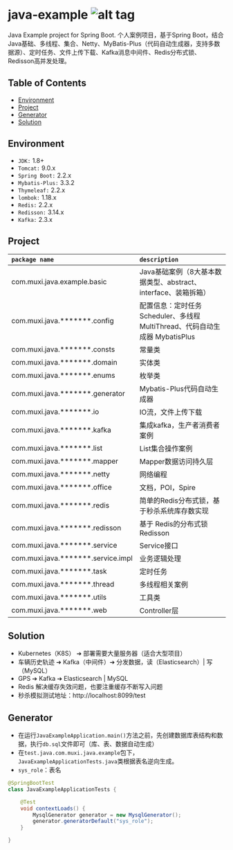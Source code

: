 java-example ![alt tag](https://api.travis-ci.org/phishman3579/java-algorithms-implementation.svg?branch=master)
==============================

Java Example project for Spring Boot. 个人案例项目，基于Spring Boot，结合Java基础、多线程、集合、Netty、MyBatis-Plus（代码自动生成器，支持多数据源）、定时任务、文件上传下载、Kafka消息中间件、Redis分布式锁、Redisson高并发处理。

## Table of Contents
+ [Environment](https://github.com/loveisontheway/java-example#Environment)
+ [Project](https://github.com/loveisontheway/java-example#Project)
+ [Generator](https://github.com/loveisontheway/java-example#Generator)
+ [Solution](https://github.com/loveisontheway/java-example#Solution)

## Environment
+ `JDK:` 1.8+
+ `Tomcat:` 9.0.x
+ `Spring Boot:` 2.2.x
+ `Mybatis-Plus:` 3.3.2
+ `Thymeleaf:` 2.2.x
+ `lombok:` 1.18.x
+ `Redis:` 2.2.x
+ `Redisson:` 3.14.x
+ `Kafka:` 2.3.x

## Project
| `package name` | `description` |
| :------ | :------ |
| com.muxi.java.example.basic | Java基础案例（8大基本数据类型、abstract、interface、装箱拆箱） |
| com.muxi.java.*******.config | 配置信息：定时任务 Scheduler、多线程 MultiThread、代码自动生成器 MybatisPlus |
| com.muxi.java.*******.consts | 常量类 |
| com.muxi.java.*******.domain | 实体类 |
| com.muxi.java.*******.enums | 枚举类 |
| com.muxi.java.*******.generator | Mybatis-Plus代码自动生成器 |
| com.muxi.java.*******.io | IO流，文件上传下载 |
| com.muxi.java.*******.kafka | 集成kafka，生产者消费者案例 |
| com.muxi.java.*******.list | List集合操作案例 |
| com.muxi.java.*******.mapper | Mapper数据访问持久层 |
| com.muxi.java.*******.netty | 网络编程 |
| com.muxi.java.*******.office | 文档，POI，Spire |
| com.muxi.java.*******.redis | 简单的Redis分布式锁，基于秒杀系统库存数实现 |
| com.muxi.java.*******.redisson | 基于 Redis的分布式锁 Redisson |
| com.muxi.java.*******.service | Service接口 |
| com.muxi.java.*******.service.impl | 业务逻辑处理 |
| com.muxi.java.*******.task | 定时任务 |
| com.muxi.java.*******.thread | 多线程相关案例 |
| com.muxi.java.*******.utils | 工具类 |
| com.muxi.java.*******.web | Controller层 |

## Solution
+ Kubernetes（K8S） ➔ 部署需要大量服务器（适合大型项目）
+ 车辆历史轨迹 ➔ Kafka（中间件）➔ 分发数据，读（Elasticsearch）| 写（MySQL）
+ GPS ➔ Kafka ➔ Elasticsearch | MySQL
+ Redis 解决缓存失效问题，也要注重缓存不断写入问题
+ 秒杀模拟测试地址：http://localhost:8099/test

## Generator
- 在运行`JavaExampleApplication.main()`方法之前，先创建数据库表结构和数据，执行`db.sql`文件即可（库、表、数据自动生成）
- 在`test.java.com.muxi.java.example`包下，`JavaExampleApplicationTests.java`类根据表名逆向生成。
- `sys_role`：表名
```java
@SpringBootTest
class JavaExampleApplicationTests {

	@Test
	void contextLoads() {
		MysqlGenerator generator = new MysqlGenerator();
		generator.generatorDefault("sys_role");
	}

}
```